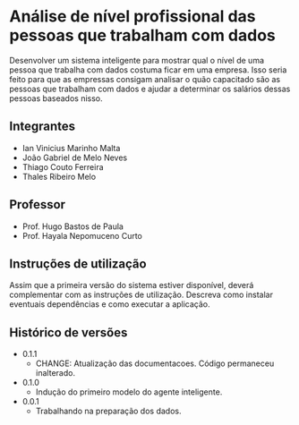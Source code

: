 # Análise de nível profissional das pessoas que trabalham com dados

   Desenvolver um sistema inteligente para mostrar qual o nível de uma pessoa que trabalha com dados costuma ficar em uma empresa.
   Isso seria feito para que as empressas consigam analisar o quão capacitado são as pessoas que trabalham com dados e ajudar a determinar os salários dessas pessoas baseados nisso.
## Integrantes

* Ian Vinicius Marinho Malta
* João Gabriel de Melo Neves
* Thiago Couto Ferreira
* Thales Ribeiro Melo

## Professor

* Prof. Hugo Bastos de Paula
* Prof. Hayala Nepomuceno Curto

## Instruções de utilização

Assim que a primeira versão do sistema estiver disponível, deverá complementar com as instruções de utilização. Descreva como instalar eventuais dependências e como executar a aplicação.

## Histórico de versões

* 0.1.1
    * CHANGE: Atualização das documentacoes. Código permaneceu inalterado.
* 0.1.0
    * Indução do primeiro modelo do agente inteligente.
* 0.0.1
    * Trabalhando na preparação dos dados.


